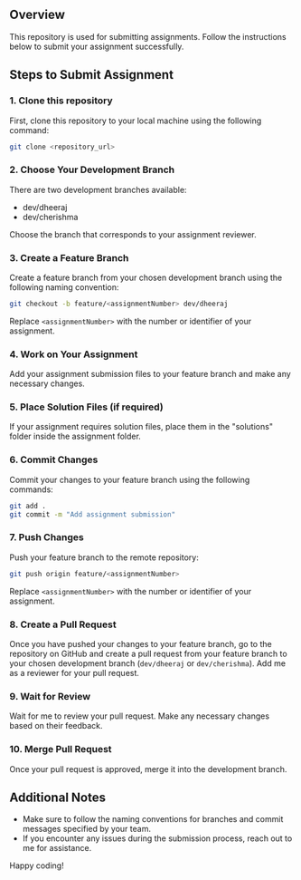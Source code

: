 ## Overview
This repository is used for submitting assignments. Follow the instructions below to submit your assignment successfully.

## Steps to Submit Assignment

### 1. Clone this repository
First, clone this repository to your local machine using the following command:
```bash
git clone <repository_url>
```

### 2. Choose Your Development Branch
There are two development branches available:
- dev/dheeraj
- dev/cherishma

Choose the branch that corresponds to your assignment reviewer.

### 3. Create a Feature Branch
Create a feature branch from your chosen development branch using the following naming convention:
```bash
git checkout -b feature/<assignmentNumber> dev/dheeraj
```
Replace `<assignmentNumber>` with the number or identifier of your assignment.

### 4. Work on Your Assignment
Add your assignment submission files to your feature branch and make any necessary changes.

### 5. Place Solution Files (if required)
If your assignment requires solution files, place them in the "solutions" folder inside the assignment folder.

### 6. Commit Changes
Commit your changes to your feature branch using the following commands:
```bash
git add .
git commit -m "Add assignment submission"
```

### 7. Push Changes
Push your feature branch to the remote repository:
```bash
git push origin feature/<assignmentNumber>
```
Replace `<assignmentNumber>` with the number or identifier of your assignment.

### 8. Create a Pull Request
Once you have pushed your changes to your feature branch, go to the repository on GitHub and create a pull request from your feature branch to your chosen development branch (`dev/dheeraj` or `dev/cherishma`). Add me as a reviewer for your pull request.

### 9. Wait for Review
Wait for me to review your pull request. Make any necessary changes based on their feedback.

### 10. Merge Pull Request
Once your pull request is approved, merge it into the development branch.

## Additional Notes
- Make sure to follow the naming conventions for branches and commit messages specified by your team.
- If you encounter any issues during the submission process, reach out to me for assistance.

Happy coding!